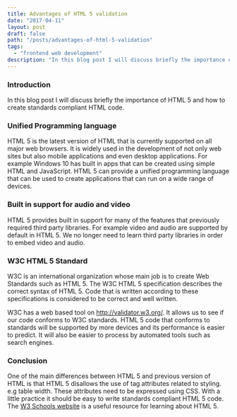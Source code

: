 ```yaml
---
title: Advantages of HTML 5 validation
date: "2017-04-11"
layout: post
draft: false
path: "/posts/advantages-of-html-5-validation"
tags:
  - "frontend web development"
description: "In this blog post I will discuss briefly the importance of HTML 5 and how to create standards compliant HTML code."
---
```


### Introduction
In this blog post I will discuss briefly the importance of HTML 5 and how to create standards compliant HTML code.

### Unified Programming language
HTML 5 is the latest version of HTML that is currently supported on all major web browsers. It is widely used in the development of not only web sites but also mobile applications and even desktop applications. For example Windows 10 has built in apps that can be created using simple HTML and JavaScript. HTML 5 can provide a unified programming language that can be used to create applications that can run on a wide range of devices.

### Built in support for audio and video
HTML 5 provides built in support for many of the features that previously required third party libraries. For example video and audio are supported by default in HTML 5. We no longer need to learn third party libraries in order to embed video and audio.

### W3C HTML 5 Standard
W3C is an international organization whose main job is to create Web Standards such as HTML 5. The W3C HTML 5 specification describes the correct syntax of HTML 5. Code that is written according to these specifications is considered to be correct and well written.

W3C has a web based tool on http://validator.w3.org/. It allows us to see if our code conforms to W3C standards. HTML 5 code that conforms to standards will be supported by more devices and its performance is easier to predict. It will also be easier to process by automated tools such as search engines.

### Conclusion
One of the main differences between HTML 5 and previous version of HTML is that HTML 5 disallows the use of tag attributes related to styling. e.g table width. These attributes need to be expressed using CSS. With a little practice it should be easy to write standards compliant HTML 5 code. The [W3 Schools website](http://www.w3schools.com/html/default.asp) is a useful resource for learning about HTML 5.
